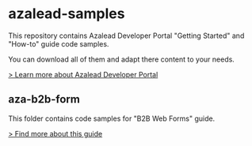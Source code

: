 # azalead-samples

This repository contains Azalead Developer Portal "Getting Started" and "How-to" guide code samples.

You can download all of them and adapt there content to your needs.

[> Learn more about Azalead Developer Portal](https://developers.azalead.com)


aza-b2b-form
------

This folder contains code samples for "B2B Web Forms" guide.

[> Find more about this guide](https://developers.azalead.com/aza-b2b-web-forms)
